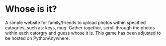 # Whose is it?

A simple website for family/friends to upload photos within specified catogries, such as: keys, mug. Gather together, scroll through the photos within each catorgry and guess whose it is. This game has been adjusted to be hosted on PythonAnywhere. 
